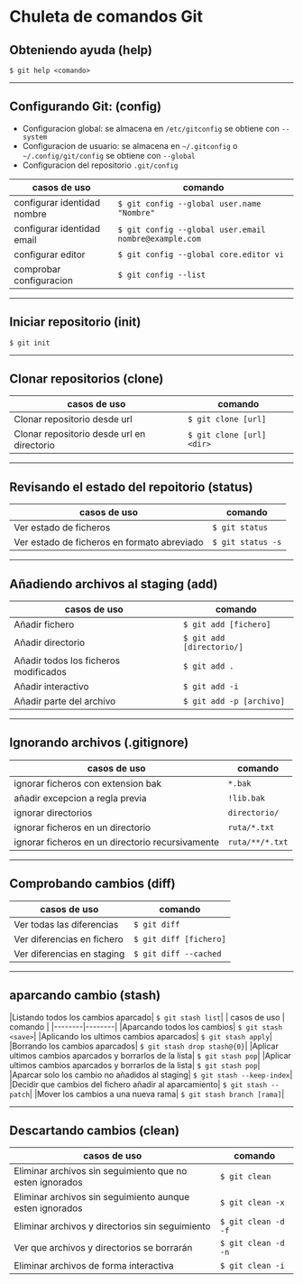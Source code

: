 # Chuleta de comandos Git

## Obteniendo ayuda (help)
`$ git help <comando>`

---

## Configurando Git: (config)
* Configuracion global: se almacena en `/etc/gitconfig` se obtiene con `--system`
* Configuracion de usuario: se almacena en `~/.gitconfig` o `~/.config/git/config` se obtiene con `--global`
* Configuracion del repositorio `.git/config`

| casos de uso | comando |
|--------|--------|
|configurar identidad nombre | `$ git config --global user.name "Nombre"` |
|configurar identidad email | `$ git config --global user.email nombre@example.com` |
|configurar editor | `$ git config --global core.editor vi` |
|comprobar configuracion | `$ git config --list` |

---

## Iniciar repositorio (init)

`$ git init`

---

## Clonar repositorios (clone)
| casos de uso | comando |
|--------|--------|
|Clonar repositorio desde url| `$ git clone [url]`|
|Clonar repositorio desde url en directorio| `$ git clone [url] <dir>` |

---

## Revisando el estado del repoitorio (status)
| casos de uso | comando |
|--------|--------|
|Ver estado de ficheros | `$ git status` |
|Ver estado de ficheros en formato abreviado| `$ git status -s` |

---

## Añadiendo archivos al staging (add)

| casos de uso | comando |
|--------|--------|
|Añadir fichero | `$ git add [fichero]` |
|Añadir directorio | `$ git add [directorio/]`|
|Añadir todos los ficheros modificados | `$ git add .` |
|Añadir interactivo | `$ git add -i`|
|Añadir parte del archivo | `$ git add -p [archivo]`|

---

## Ignorando archivos (.gitignore)

| casos de uso | comando |
|--------|--------|
|ignorar ficheros con extension bak | `*.bak` |
|añadir excepcion a regla previa | `!lib.bak` |
|ignorar directorios | `directorio/` |
|ignorar ficheros en un directorio | `ruta/*.txt` |
|ignorar ficheros en un directorio recursivamente| `ruta/**/*.txt` |
---

## Comprobando cambios (diff)

| casos de uso | comando |
|--------|--------|
|Ver todas las diferencias | `$ git diff` |
|Ver diferencias en fichero | `$ git diff [fichero]` |
|Ver diferencias en staging | `$ git diff --cached` |

---

## aparcando cambio (stash)
|Listando todos los cambios aparcado| `$ git stash list`|
| casos de uso | comando |
|--------|--------|
|Aparcando todos los cambios| `$ git stash <save>`|
|Aplicando los ultimos cambios aparcados| `$ git stash apply`|
|Borrando los cambios aparcados| `$ git stash drop stash@{0}`|
|Aplicar ultimos cambios aparcados y borrarlos de la lista| `$ git stash pop`|
|Aplicar ultimos cambios aparcados y borrarlos de la lista| `$ git stash pop`|
|Aparcar solo los cambio no añadidos al staging| `$ git stash --keep-index`|
|Decidir que cambios del fichero añadir al aparcamiento| `$ git stash --patch`|
|Mover los cambios a una nueva rama| `$ git stash branch [rama]`|

---

## Descartando cambios (clean)
| casos de uso | comando |
|--------|--------|
|Eliminar archivos sin seguimiento que no esten ignorados| `$ git clean`|
|Eliminar archivos sin seguimiento aunque esten ignorados| `$ git clean -x`|
|Eliminar archivos y directorios sin seguimiento| `$ git clean -d -f`|
|Ver que archivos y directorios se borrarán| `$ git clean -d -n`|
|Eliminar archivos de forma interactiva| `$ git clean -i`|
